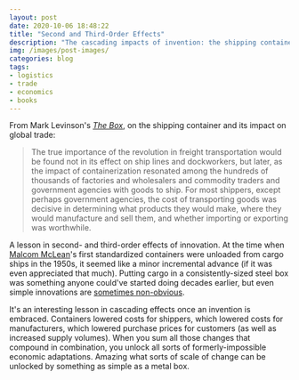 ```yaml
---
layout: post
date: 2020-10-06 18:48:22
title: "Second and Third-Order Effects"
description: "The cascading impacts of invention: the shipping container."
img: /images/post-images/
categories: blog
tags:
- logistics
- trade
- economics
- books
---
```


From Mark Levinson's _[The Box](/books/levinson-the-box/ "The Box")_, on the shipping container and its impact on global trade:

> The true importance of the revolution in freight transportation would be found not in its effect on ship lines and dockworkers, but later, as the impact of containerization resonated among the hundreds of thousands of factories and wholesalers and commodity traders and government agencies with goods to ship. For most shippers, except perhaps government agencies, the cost of transporting goods was decisive in determining what products they would make, where they would manufacture and sell them, and whether importing or exporting was worthwhile.

A lesson in second- and third-order effects of innovation. At the time when [Malcom McLean](https://en.wikipedia.org/wiki/Malcom_McLean "Malcom McLean")'s first standardized containers were unloaded from cargo ships in the 1950s, it seemed like a minor incremental advance (if it was even appreciated that much). Putting cargo in a consistently-sized steel box was something anyone could've started doing decades earlier, but even simple innovations are [sometimes non-obvious](/post/why-did-it-take-so-long-to-invent-x/ "Why did it take so long to invent X?").

It's an interesting lesson in cascading effects once an invention is embraced. Containers lowered costs for shippers, which lowered costs for manufacturers, which lowered purchase prices for customers (as well as increased supply volumes). When you sum all those changes that compound in combination, you unlock all sorts of formerly-impossible economic adaptations. Amazing what sorts of scale of change can be unlocked by something as simple as a metal box.
